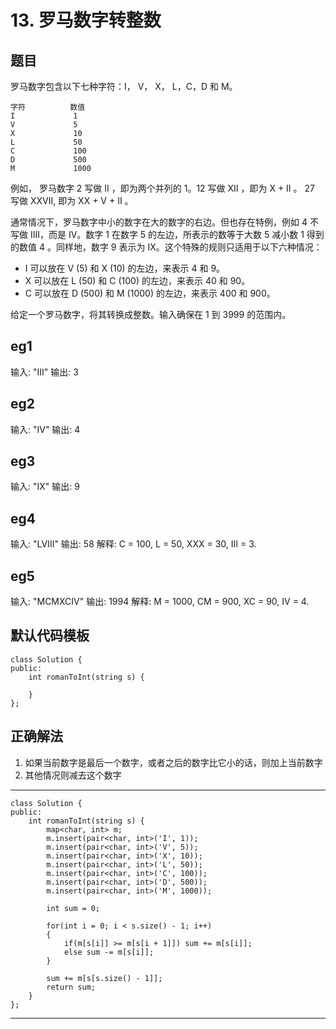 # 13. 罗马数字转整数
## 题目
罗马数字包含以下七种字符：I， V， X， L，C，D 和 M。

	字符          数值
	I             1
	V             5
	X             10
	L             50
	C             100
	D             500
	M             1000

例如， 罗马数字 2 写做 II ，即为两个并列的 1。12 写做 XII ，即为 X + II 。 27 写做  XXVII, 即为 XX + V + II 。

通常情况下，罗马数字中小的数字在大的数字的右边。但也存在特例，例如 4 不写做 IIII，而是 IV。数字 1 在数字 5 的左边，所表示的数等于大数 5 减小数 1 得到的数值 4 。同样地，数字 9 表示为 IX。这个特殊的规则只适用于以下六种情况：

- I 可以放在 V (5) 和 X (10) 的左边，来表示 4 和 9。
- X 可以放在 L (50) 和 C (100) 的左边，来表示 40 和 90。 
- C 可以放在 D (500) 和 M (1000) 的左边，来表示 400 和 900。

给定一个罗马数字，将其转换成整数。输入确保在 1 到 3999 的范围内。

## eg1
输入: "III"
输出: 3

## eg2
输入: "IV"
输出: 4

## eg3
输入: "IX"
输出: 9

## eg4
输入: "LVIII"
输出: 58
解释: C = 100, L = 50, XXX = 30, III = 3.

## eg5
输入: "MCMXCIV"
输出: 1994
解释: M = 1000, CM = 900, XC = 90, IV = 4.

## 默认代码模板
	class Solution {
	public:
	    int romanToInt(string s) {
	        
	    }
	};

## 正确解法
1. 如果当前数字是最后一个数字，或者之后的数字比它小的话，则加上当前数字
2. 其他情况则减去这个数字
---
	class Solution {
	public:
	    int romanToInt(string s) {
	        map<char, int> m;
	        m.insert(pair<char, int>('I', 1));
	        m.insert(pair<char, int>('V', 5));
	        m.insert(pair<char, int>('X', 10));
	        m.insert(pair<char, int>('L', 50));
	        m.insert(pair<char, int>('C', 100));
	        m.insert(pair<char, int>('D', 500));
	        m.insert(pair<char, int>('M', 1000));
	        
	        int sum = 0;
	        
	        for(int i = 0; i < s.size() - 1; i++)
	        {
	            if(m[s[i]] >= m[s[i + 1]]) sum += m[s[i]];
	            else sum -= m[s[i]];
	        }
	        
	        sum += m[s[s.size() - 1]];
	        return sum;
	    }
	}; 
---